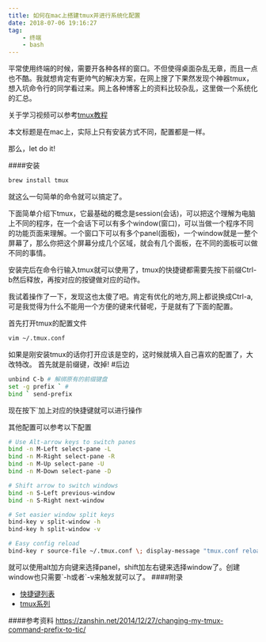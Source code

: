 ```yaml
---
title: 如何在mac上搭建tmux并进行系统化配置
date: 2018-07-06 19:16:27
tag: 
	- 终端
	- bash
---
```

平常使用终端的时候，需要开各种各样的窗口。不但使得桌面杂乱无章，而且一点也不酷。我就想肯定有更帅气的解决方案，在网上搜了下果然发现个神器tmux，想入坑命令行的同学看过来。网上各种博客上的资料比较杂乱，这里做一个系统化的汇总。

关于学习视频可以参考[tmux教程][tmux]

本文标题是在mac上，实际上只有安装方式不同，配置都是一样。

那么，let do it!

####安装
```bash
brew install tmux
```
<!--more-->
就这么一句简单的命令就可以搞定了。

下面简单介绍下tmux，它最基础的概念是session(会话)，可以把这个理解为电脑上不同的程序，在一个会话下可以有多个window(窗口)，可以当做一个程序不同的功能页面来理解。一个窗口下可以有多个panel(面板)，一个window就是一整个屏幕了，那么你把这个屏幕分成几个区域，就会有几个面板，在不同的面板可以做不同的事情。

安装完后在命令行输入tmux就可以使用了，tmux的快捷键都需要先按下前缀Ctrl-b然后释放，再按对应的按键做对应的动作。

我试着操作了一下，发现这也太傻了吧。肯定有优化的地方,网上都说换成Ctrl-a,可是我觉得为什么不能用一个方便的键来代替呢，于是就有了下面的配置。

首先打开tmux的配置文件

```bash
vim ~/.tmux.conf
```
如果是刚安装tmux的话你打开应该是空的，这时候就填入自己喜欢的配置了，大改特改。
首先就是前缀键，改掉! #后边

```bash
unbind C-b # 解绑原有的前缀键盘
set -g prefix ` #
bind ` send-prefix
```

现在按下`加上对应的快捷键就可以进行操作

其他配置可以参考以下配置

```bash
# Use Alt-arrow keys to switch panes
bind -n M-Left select-pane -L
bind -n M-Right select-pane -R
bind -n M-Up select-pane -U
bind -n M-Down select-pane -D

# Shift arrow to switch windows
bind -n S-Left previous-window
bind -n S-Right next-window

# Set easier window split keys
bind-key v split-window -h
bind-key h split-window -v

# Easy config reload
bind-key r source-file ~/.tmux.conf \; display-message "tmux.conf reloaded"
```

就可以使用alt加方向键来选择panel，shift加左右键来选择window了。创建window也只需要\`-h或者\`-v来触发就可以了。
####附录
+ [快捷键列表][shortkey]
+ [tmux系列][tmuxteach]

####参考资料
https://zanshin.net/2014/12/27/changing-my-tmux-command-prefix-to-tic/

	
[tmux]:https://www.youtube.com/watch?v=nD6g-rM5Bh0
[shortkey]:https://tmuxcheatsheet.com/
[tmuxteach]:https://minimul.com/teaches/tmux